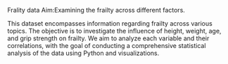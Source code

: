 Frality data Aim:Examining the frailty across different factors.

This dataset encompasses information regarding frailty across various topics. The objective is to investigate the influence of height, weight, age, and grip strength on frailty. We aim to analyze each variable and their correlations, with the goal of conducting a comprehensive statistical analysis of the data using Python and visualizations.
